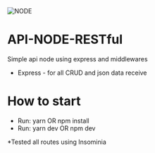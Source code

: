 
<img src="https://encrypted-tbn0.gstatic.com/images?q=tbn%3AANd9GcTbqOW0Xm5R1nEKrbpAeyZ7TGt8ll-oHY_IUQvWyi8gZVZHNMIz" alt="NODE" />

# API-NODE-RESTful
Simple api node using express and middlewares

 - Express - for all CRUD and json data receive
 
 # How to start
 - Run: yarn OR npm install
 - Run: yarn dev OR npm dev
 
 *Tested all routes using Insominia
